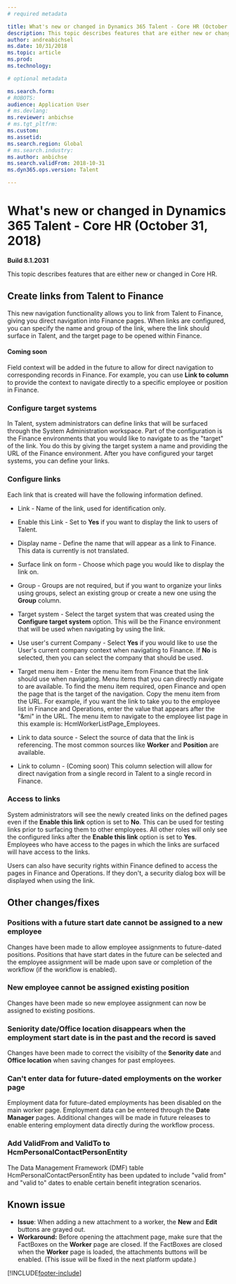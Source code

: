 ```yaml
---
# required metadata

title: What's new or changed in Dynamics 365 Talent - Core HR (October 31, 2018)
description: This topic describes features that are either new or changed in Microsoft Dynamics 365 Talent - Core HR for October 31, 2018.
author: andreabichsel
ms.date: 10/31/2018
ms.topic: article
ms.prod: 
ms.technology: 

# optional metadata

ms.search.form: 
# ROBOTS: 
audience: Application User
# ms.devlang: 
ms.reviewer: anbichse
# ms.tgt_pltfrm: 
ms.custom: 
ms.assetid: 
ms.search.region: Global
# ms.search.industry: 
ms.author: anbichse
ms.search.validFrom: 2018-10-31
ms.dyn365.ops.version: Talent

---
```

# What's new or changed in Dynamics 365 Talent - Core HR (October 31, 2018)

**Build 8.1.2031**

This topic describes features that are either new or changed in Core HR.

## Create links from Talent to Finance
This new navigation functionality allows you to link from Talent to Finance, giving you direct navigation into Finance pages. When links are configured, you can specify the name and group of the link, where the link should surface in Talent, and the target page to be opened within Finance.

#### Coming soon
Field context will be added in the future to allow for direct navigation to corresponding records in Finance. For example, you can use **Link to column** to provide the context to navigate directly to a specific employee or position in Finance.

### Configure target systems

In Talent, system administrators can define links that will be surfaced through the System Administration workspace. Part of the configuration is the Finance environments that you would like to navigate to as the "target" of the link. You do this by giving the target system a name and providing the URL of the Finance environment. After you have configured your target systems, you can define your links.

### Configure links

Each link that is created will have the following information defined.

- Link - Name of the link, used for identification only.

- Enable this Link - Set to **Yes** if you want to display the link to users of Talent.

- Display name - Define the name that will appear as a link to Finance. This data is currently is not translated.

- Surface link on form - Choose which page you would like to display the link on.

- Group - Groups are not required, but if you want to organize your links using groups, select an existing group or create a new one using the **Group** column.

- Target system - Select the target system that was created using the **Configure target system** option. This will be the Finance environment that will be used when navigating by using the link.

- Use user's current Company - Select **Yes** if you would like to use the User's current company context when navigating to Finance. If **No** is selected, then you can select the company that should be used.

- Target menu item - Enter the menu item from Finance that the link should use when navigating. Menu items that you can directly navigate to are available. To find the menu item required, open Finance and open the page that is the target of the navigation. Copy the menu item from the URL. For example, if you want the link to take you to the employee list in Finance and Operations, enter the value that appears after the "&mi" in the URL. The menu item to navigate to the employee list page in this example is: HcmWorkerListPage_Employees.

- Link to data source - Select the source of data that the link is referencing. The most common sources like **Worker** and **Position** are available.

- Link to column - (Coming soon) This column selection will allow for direct navigation from a single record in Talent to a single record in Finance.

### Access to links

System administrators will see the newly created links on the defined pages even if the **Enable this link** option is set to **No**. This can be used for testing links prior to surfacing them to other employees. All other roles will only see the configured links after the **Enable this link** option is set to **Yes**. Employees who have access to the pages in which the links are surfaced will have access to the links.

Users can also have security rights within Finance defined to access the pages in Finance and Operations. If they don't, a security dialog box will be displayed when using the link.


## Other changes/fixes

### Positions with a future start date cannot be assigned to a new employee

Changes have been made to allow employee assignments to future-dated positions. Positions that have start dates in the future can be selected and the employee assignment will be made upon save or completion of the workflow (if the workflow is enabled).

### New employee cannot be assigned existing position

Changes have been made so new employee assignment can now be assigned to existing positions.

### Seniority date/Office location disappears when the employment start date is in the past and the record is saved

Changes have been made to correct the visibilty of the **Senority date** and **Office location** when saving changes for past employees.

### Can't enter data for future-dated employments on the worker page

Employment data for future-dated employments has been disabled on the main worker page. Employment data can be entered through the **Date Manager** pages. Additional changes will be made in future releases to enable entering employment data directly during the workflow process.

### Add ValidFrom and ValidTo to HcmPersonalContactPersonEntity

The Data Management Framework (DMF) table HcmPersonalContactPersonEntity has been updated to include "valid from" and "valid to" dates to enable certain benefit integration scenarios. 

## Known issue
- **Issue**: When adding a new attachment to a worker, the **New** and **Edit** buttons are grayed out. 
- **Workaround:** Before opening the attachment page, make sure that the FactBoxes on the **Worker** page are closed. If the FactBoxes are closed when the **Worker** page is loaded, the attachments buttons will be enabled. (This issue will be fixed in the next platform update.)


[!INCLUDE[footer-include](../includes/footer-banner.md)]